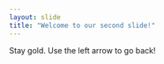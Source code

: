 ```yaml
---
layout: slide
title: "Welcome to our second slide!"
---
```

Stay gold.
Use the left arrow to go back!
